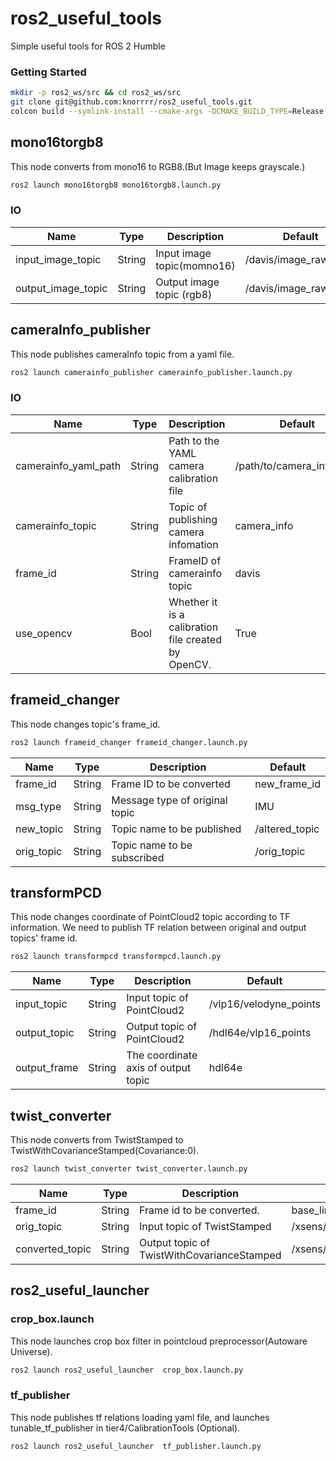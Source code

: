 # ros2_useful_tools
Simple useful tools for ROS 2 Humble

### Getting Started
```bash
mkdir -p ros2_ws/src && cd ros2_ws/src
git clone git@github.com:knorrrr/ros2_useful_tools.git
colcon build --symlink-install --cmake-args -DCMAKE_BUILD_TYPE=Release
```

## mono16torgb8
This node converts from mono16 to RGB8.(But Image keeps grayscale.) 
```bash
ros2 launch mono16torgb8 mono16torgb8.launch.py
```
### IO
| Name                   | Type    | Description                              | Default                   |
|------------------------|---------|------------------------------------------|---------------------------|
|input_image_topic       | String  | Input image topic(momno16)               | /davis/image_raw          |
|output_image_topic      | String  | Output image topic (rgb8)                | /davis/image_raw_rgb8     |

## cameraInfo_publisher
This node publishes cameraInfo topic from a yaml file.
```bash
ros2 launch camerainfo_publisher camerainfo_publisher.launch.py
```

### IO
| Name                   | Type    | Description                              | Default                   |
|------------------------|---------|------------------------------------------|---------------------------|
|camerainfo_yaml_path    | String  | Path to the YAML camera calibration file | /path/to/camera_info.yaml |
|camerainfo_topic        | String  | Topic of publishing camera infomation    | camera_info               |
|frame_id                | String  | FrameID of camerainfo topic              | davis                     |
|use_opencv              | Bool    | Whether it is a calibration file created by OpenCV.| True            |
 
## frameid_changer
This node changes topic's frame_id.
```bash
ros2 launch frameid_changer frameid_changer.launch.py 
```
| Name                   | Type    | Description                              | Default                   |
|------------------------|---------|------------------------------------------|---------------------------|
| frame_id               | String  | Frame ID to be converted                 | new_frame_id              |
| msg_type               | String  | Message type of original topic           | IMU                       |
| new_topic              | String  | Topic name to be published               | /altered_topic            |
| orig_topic             | String  | Topic name to be subscribed              | /orig_topic               |

## transformPCD
This node changes coordinate of PointCloud2 topic according to TF information.
We need to publish TF relation between original and output topics' frame id.
```bash
ros2 launch transformpcd transformpcd.launch.py
```
| Name                   | Type    | Description                              | Default                   |
|------------------------|---------|------------------------------------------|---------------------------|
| input_topic            | String  | Input topic of PointCloud2               | /vlp16/velodyne_points    |
| output_topic           | String  | Output topic of PointCloud2              | /hdl64e/vlp16_points      |
| output_frame           | String  | The coordinate axis of output topic      | hdl64e                    |

## twist_converter
This node converts from TwistStamped to TwistWithCovarianceStamped(Covariance:0).
```bash
ros2 launch twist_converter twist_converter.launch.py
```
| Name                   | Type    | Description                                | Default                   |
|------------------------|---------|--------------------------------------------|---------------------------|
| frame_id               | String  | Frame id to be converted.                  | base_link                 |
| orig_topic             | String  | Input topic of TwistStamped                | /xsens/velocity           |
| converted_topic        | String  | Output topic of TwistWithCovarianceStamped | /xsens/twist_with_covari  |
## ros2_useful_launcher
### crop_box.launch
This node launches crop box filter in pointcloud preprocessor(Autoware Universe). 
```bash
ros2 launch ros2_useful_launcher  crop_box.launch.py 
```

### tf_publisher
This node publishes tf relations loading yaml file, and launches tunable_tf_publisher in tier4/CalibrationTools (Optional).
```bash
ros2 launch ros2_useful_launcher  tf_publisher.launch.py 
```